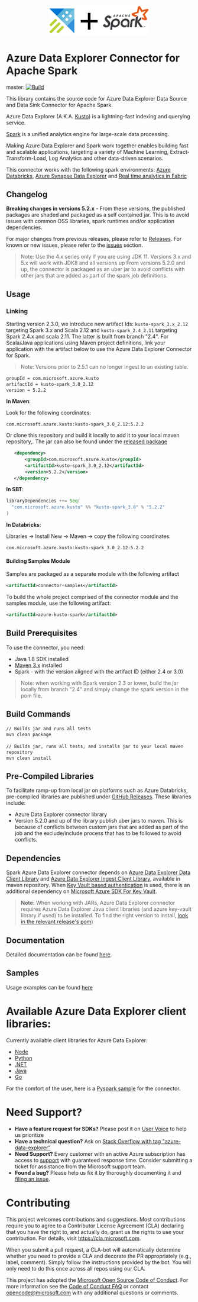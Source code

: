 <p align="center">
  <img src="kusto_spark.png" alt="Azure Data Explorer + Apache Spark Connector" width="270"/>
</p>

# Azure Data Explorer Connector for Apache Spark
  
master: [![Build](https://github.com/Azure/azure-kusto-spark/actions/workflows/build.yml/badge.svg?branch=master)](https://github.com/Azure/azure-kusto-spark/actions/workflows/build.yml)

This library contains the source code for Azure Data Explorer Data Source and Data Sink Connector for Apache Spark.

Azure Data Explorer (A.K.A. [Kusto](https://azure.microsoft.com/services/data-explorer/)) is a lightning-fast indexing and querying service. 

[Spark](https://spark.apache.org/) is a unified analytics engine for large-scale data processing.

Making Azure Data Explorer and Spark work together enables building fast and scalable applications, targeting a variety of Machine Learning, Extract-Transform-Load, Log Analytics and other data-driven scenarios.

This connector works with the following spark environments:
[Azure Databricks](https://azure.microsoft.com/products/databricks),
[Azure Synapse Data Explorer](https://docs.microsoft.com/azure/synapse-analytics/data-explorer/data-explorer-overview) and
[Real time analytics in Fabric](https://learn.microsoft.com/fabric/real-time-analytics/overview)

## Changelog

**Breaking changes in versions 5.2.x** - From these versions, the published packages are shaded and packaged as a self contained jar. This is to avoid issues with common OSS libraries, spark runtimes and/or application dependencies.

For major changes from previous releases, please refer to [Releases](https://github.com/Azure/azure-kusto-spark/releases).
For known or new issues, please refer to the [issues](https://github.com/Azure/azure-kusto-spark/issues) section.
> Note: Use the 4.x series only if you are using JDK 11. Versions 3.x and 5.x will work with JDK8 and all versions up
From versions 5.2.0 and up, the connector is packaged as an uber jar to avoid conflicts with other jars that are added as part of the spark job definitions.

## Usage

### Linking 

Starting version 2.3.0, we introduce new artifact Ids: `kusto-spark_3.x_2.12` targeting Spark 3.x and Scala 2.12 
and `kusto-spark_2.4_2.11` targeting Spark 2.4.x and scala 2.11. The latter is built from branch "2.4".
For Scala/Java applications using Maven project definitions, 
link your application with the artifact below to use the Azure Data Explorer Connector for Spark. 
> Note: Versions prior to 2.5.1 can no longer ingest to an existing table.

```
groupId = com.microsoft.azure.kusto
artifactId = kusto-spark_3.0_2.12
version = 5.2.2
```

**In Maven**:

Look for the following coordinates: 
```
com.microsoft.azure.kusto:kusto-spark_3.0_2.12:5.2.2
```

Or clone this repository and build it locally to add it to your local maven repository,.
The jar can also be found under the [released package](https://github.com/Azure/azure-kusto-spark/releases)

 ```xml
    <dependency>
        <groupId>com.microsoft.azure.kusto</groupId>
        <artifactId>kusto-spark_3.0_2.12</artifactId>
        <version>5.2.2</version>
    </dependency>
```

**In SBT**:

```scala
libraryDependencies ++= Seq(
  "com.microsoft.azure.kusto" %% "kusto-spark_3.0" % "5.2.2"
)
```

**In Databricks**:

Libraries -> Install New -> Maven -> copy the following coordinates:

```
com.microsoft.azure.kusto:kusto-spark_3.0_2.12:5.2.2
```

#### Building Samples Module
Samples are packaged as a separate module with the following artifact

```xml
<artifactId>connector-samples</artifactId>
```    

To build the whole project comprised of the connector module and the samples module, 
use the following artifact:

```xml
<artifactId>azure-kusto-spark</artifactId>
```

## Build Prerequisites

To use the connector, you need:

- Java 1.8 SDK installed
- [Maven 3.x](https://maven.apache.org/download.cgi) installed
- Spark - with the version aligned with the artifact ID (either 2.4 or 3.0)

> Note: when working with Spark version 2.3 or lower, build the jar locally from branch "2.4" and 
simply change the spark version in the pom file. 

## Build Commands
   
```shell
// Builds jar and runs all tests
mvn clean package

// Builds jar, runs all tests, and installs jar to your local maven repository
mvn clean install
```

## Pre-Compiled Libraries
To facilitate ramp-up from local jar on platforms such as Azure Databricks, pre-compiled libraries
are published under [GitHub Releases](https://github.com/Azure/azure-kusto-spark/releases).
These libraries include:
* Azure Data Explorer connector library
* Version 5.2.0 and up of the library publish uber jars to maven. This is because of conflicts between custom jars that are added as part of the job and the exclude/include process that has to be followed to avoid conflicts.

## Dependencies
Spark Azure Data Explorer connector depends on [Azure Data Explorer Data Client Library](https://mvnrepository.com/artifact/com.microsoft.azure.kusto/kusto-data) 
and [Azure Data Explorer Ingest Client Library](https://mvnrepository.com/artifact/com.microsoft.azure.kusto/kusto-ingest), 
available in maven repository.
When [Key Vault based authentication](./docs/Authentication.md) is used, there is an additional dependency 
on [Microsoft Azure SDK For Key Vault](https://mvnrepository.com/artifact/com.microsoft.azure/azure-keyvault). 

> **Note:** When working with JARs, Azure Data Explorer connector requires Azure Data Explorer Java client libraries (and azure key-vault library if used) to be installed.
To find the right version to install, [look in the relevant release's pom](https://github.com/Azure/azure-kusto-spark/releases))

## Documentation

Detailed documentation can be found [here](docs).

## Samples

Usage examples can be found [here](samples/src/main/scala)

# Available Azure Data Explorer client libraries:

Currently available client libraries for Azure Data Explorer:
- [Node](https://github.com/azure/azure-kusto-node)
- [Python](https://github.com/azure/azure-kusto-python)
- [.NET](https://docs.microsoft.com/azure/kusto/api/netfx/about-the-sdk)
- [Java](https://github.com/azure/azure-kusto-java)
- [Go](https://github.com/azure/azure-kusto-go)
   
For the comfort of the user, here is a [Pyspark sample](./samples/src/main/python/pyKusto.py) for the connector.

# Need Support?

- **Have a feature request for SDKs?** Please post it on [User Voice](https://feedback.azure.com/forums/915733-azure-data-explorer) to help us prioritize
- **Have a technical question?** Ask on [Stack Overflow with tag "azure-data-explorer"](https://stackoverflow.com/questions/tagged/azure-data-explorer)
- **Need Support?** Every customer with an active Azure subscription has access to [support](https://docs.microsoft.com/azure/azure-supportability/how-to-create-azure-support-request) with guaranteed response time. Consider submitting a ticket for assistance from the Microsoft support team.
- **Found a bug?** Please help us fix it by thoroughly documenting it and [filing an issue](https://github.com/Azure/azure-kusto-spark/issues/new).

# Contributing

This project welcomes contributions and suggestions. Most contributions require you to agree to a
Contributor License Agreement (CLA) declaring that you have the right to, and actually do, grant us
the rights to use your contribution. For details, visit https://cla.microsoft.com.

When you submit a pull request, a CLA-bot will automatically determine whether you need to provide
a CLA and decorate the PR appropriately (e.g., label, comment). Simply follow the instructions
provided by the bot. You will only need to do this once across all repos using our CLA.

This project has adopted the [Microsoft Open Source Code of Conduct](https://opensource.microsoft.com/codeofconduct/).
For more information see the [Code of Conduct FAQ](https://opensource.microsoft.com/codeofconduct/faq/) or
contact [opencode@microsoft.com](mailto:opencode@microsoft.com) with any additional questions or comments.
